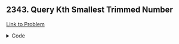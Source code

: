 <h2>2343. Query Kth Smallest Trimmed Number</h2>

[Link to Problem](https://leetcode.com/problems/query-kth-smallest-trimmed-number)

<details><summary>Code</summary>

```java
import java.util.ArrayList;
import java.util.Comparator;
import java.util.List;

public class LC2343 {
    static class pair {
        private final String f;
        private final int s;

        pair(String f, int s) {
            this.f = f;
            this.s = s;
        }

        public int getS() {
            return s;
        }
    }

    public int[] smallestTrimmedNumbers(String[] nums, int[][] queries) {
        int n = nums.length, n1 = nums[0].length(), ql = queries.length;
        int[] answer = new int[ql];
        for (int q = 0; q < ql; q++) {
            int k = queries[q][0], trim = queries[q][1];
            String[] a = new String[n];
            for (int i = 0; i < n; i++) {
                a[i] = nums[i].substring(n1 - trim);
            }
            List<pair> li = new ArrayList<>(n);
            for (int i = 0; i < n; i++) li.add(new pair(a[i], i));
            System.out.println();
            li.sort(Comparator.comparing(o -> o.f));
            answer[q] = li.get(k - 1).getS();
        }

        return answer;
    }
}
```

</details>

<br>
<br>